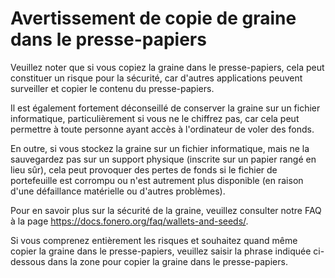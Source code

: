 # Avertissement de copie de graine dans le presse-papiers

Veuillez noter que si vous copiez la graine dans le presse-papiers, cela peut constituer un risque pour la sécurité, car d'autres applications peuvent surveiller et copier le contenu du presse-papiers.

Il est également fortement déconseillé de conserver la graine sur un fichier informatique, particulièrement si vous ne le chiffrez pas, car cela peut permettre à toute personne ayant accès à l'ordinateur de voler des fonds.

En outre, si vous stockez la graine sur un fichier informatique, mais ne la sauvegardez pas sur un support physique (inscrite sur un papier rangé en lieu sûr), cela peut provoquer des pertes de fonds si le fichier de portefeuille est corrompu ou n'est autrement plus disponible (en raison d'une défaillance matérielle ou d'autres problèmes).

Pour en savoir plus sur la sécurité de la graine, veuillez consulter notre FAQ à la page https://docs.fonero.org/faq/wallets-and-seeds/.

Si vous comprenez entièrement les risques et souhaitez quand même copier la graine dans le presse-papiers, veuillez saisir la phrase indiquée ci-dessous dans la zone pour copier la graine dans le presse-papiers.
